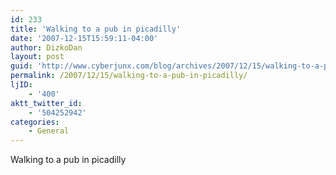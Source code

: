 ```yaml
---
id: 233
title: 'Walking to a pub in picadilly'
date: '2007-12-15T15:59:11-04:00'
author: DizkoDan
layout: post
guid: 'http://www.cyberjunx.com/blog/archives/2007/12/15/walking-to-a-pub-in-picadilly/'
permalink: /2007/12/15/walking-to-a-pub-in-picadilly/
ljID:
    - '400'
aktt_twitter_id:
    - '504252942'
categories:
    - General
---
```


Walking to a pub in picadilly